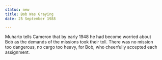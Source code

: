 ```yaml
---
status: new
title: Bob Was Graying
date: 25 September 1988

---
```

Muharto tells Cameron that by early 1948 he had become worried about Bob as the demands of the missions took their toll. There was no mission too dangerous, no cargo too heavy, for Bob, who cheerfully accepted each assignment. 